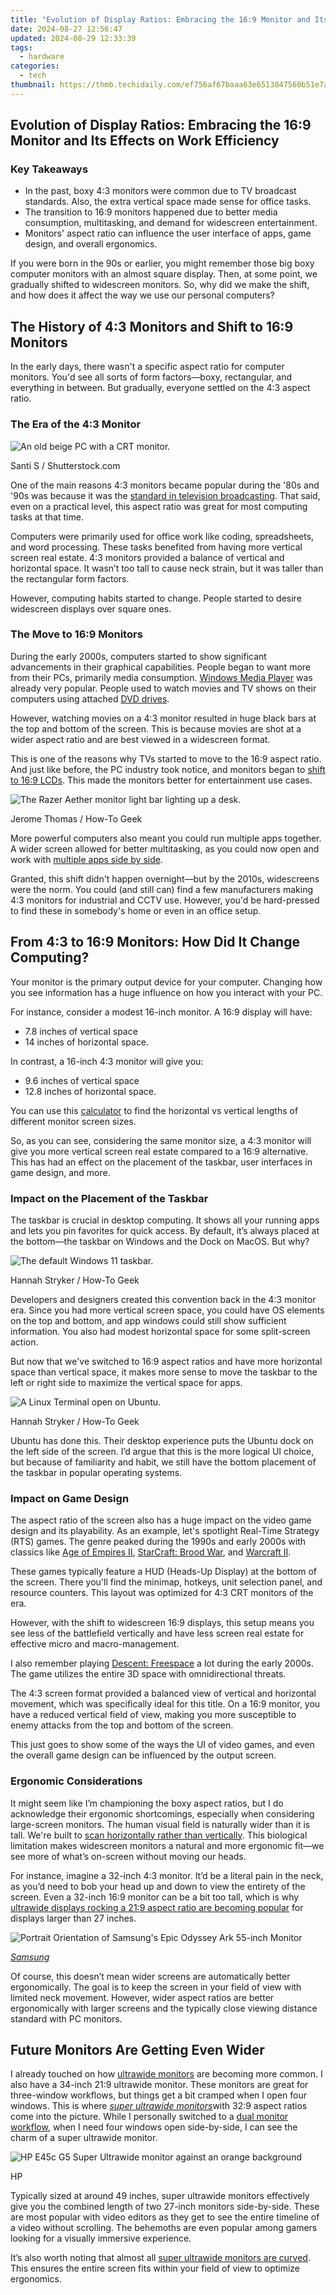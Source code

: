 ```yaml
---
title: "Evolution of Display Ratios: Embracing the 16:9 Monitor and Its Effects on Work Efficiency"
date: 2024-08-27 12:56:47
updated: 2024-08-29 12:33:39
tags:
  - hardware
categories:
  - tech
thumbnail: https://thmb.techidaily.com/ef756af67baaa63e6513047560b51e7a06317e95c3578e612a362286e500591b.jpg
---
```


## Evolution of Display Ratios: Embracing the 16:9 Monitor and Its Effects on Work Efficiency

### Key Takeaways

* In the past, boxy 4:3 monitors were common due to TV broadcast standards. Also, the extra vertical space made sense for office tasks.
* The transition to 16:9 monitors happened due to better media consumption, multitasking, and demand for widescreen entertainment.
* Monitors' aspect ratio can influence the user interface of apps, game design, and overall ergonomics.

 If you were born in the 90s or earlier, you might remember those big boxy computer monitors with an almost square display. Then, at some point, we gradually shifted to widescreen monitors. So, why did we make the shift, and how does it affect the way we use our personal computers?

##  The History of 4:3 Monitors and Shift to 16:9 Monitors

 In the early days, there wasn't a specific aspect ratio for computer monitors. You'd see all sorts of form factors—boxy, rectangular, and everything in between. But gradually, everyone settled on the 4:3 aspect ratio.

###  The Era of the 4:3 Monitor

![An old beige PC with a CRT monitor.](https://static1.howtogeekimages.com/wordpress/wp-content/uploads/2024/01/an-old-pc.jpg) 

Santi S / Shutterstock.com

 One of the main reasons 4:3 monitors became popular during the '80s and '90s was because it was the [standard in television broadcasting](https://en.wikipedia.org/wiki/Standard-definition%5Ftelevision). That said, even on a practical level, this aspect ratio was great for most computing tasks at that time.

 Computers were primarily used for office work like coding, spreadsheets, and word processing. These tasks benefited from having more vertical screen real estate. 4:3 monitors provided a balance of vertical and horizontal space. It wasn’t too tall to cause neck strain, but it was taller than the rectangular form factors.

 However, computing habits started to change. People started to desire widescreen displays over square ones.

###  The Move to 16:9 Monitors

 During the early 2000s, computers started to show significant advancements in their graphical capabilities. People began to want more from their PCs, primarily media consumption. [Windows Media Player](https://facebook-video-share.techidaily.com/updated-revolutionize-earning-with-youtube-short-tactics/) was already very popular. People used to watch movies and TV shows on their computers using attached [DVD drives](https://extra-support.techidaily.com/updated-premier-digital-discussion-director/).

 However, watching movies on a 4:3 monitor resulted in huge black bars at the top and bottom of the screen. This is because movies are shot at a wider aspect ratio and are best viewed in a widescreen format.

 This is one of the reasons why TVs started to move to the 16:9 aspect ratio. And just like before, the PC industry took notice, and monitors began to [shift to 16:9 LCDs](https://screen-activity-recording.techidaily.com/new-2024-approved-automate-calendar-events-to-zoom-on-mobile-devices/). This made the monitors better for entertainment use cases.

![The Razer Aether monitor light bar lighting up a desk.](https://static1.howtogeekimages.com/wordpress/wp-content/uploads/wm/2024/04/the-razer-aether-monitor-light-bar-lighting-up-a-desk_53629693315_o.jpg) 

Jerome Thomas / How-To Geek

 More powerful computers also meant you could run multiple apps together. A wider screen allowed for better multitasking, as you could now open and work with [multiple apps side by side](https://android-transfer.techidaily.com/in-2024-how-to-transfer-data-from-honor-magic-v2-to-samsung-phone-drfone-by-drfone-transfer-from-android-transfer-from-android/).

 Granted, this shift didn't happen overnight—but by the 2010s, widescreens were the norm. You could (and still can) find a few manufacturers making 4:3 monitors for industrial and CCTV use. However, you'd be hard-pressed to find these in somebody's home or even in an office setup.

##  From 4:3 to 16:9 Monitors: How Did It Change Computing?

 Your monitor is the primary output device for your computer. Changing how you see information has a huge influence on how you interact with your PC.

 For instance, consider a modest 16-inch monitor. A 16:9 display will have:

* 7.8 inches of vertical space
* 14 inches of horizontal space.

 In contrast, a 16-inch 4:3 monitor will give you:

* 9.6 inches of vertical space
* 12.8 inches of horizontal space.

 You can use this [calculator](https://www.omnicalculator.com/other/screen-size) to find the horizontal vs vertical lengths of different monitor screen sizes.

 So, as you can see, considering the same monitor size, a 4:3 monitor will give you more vertical screen real estate compared to a 16:9 alternative. This has had an effect on the placement of the taskbar, user interfaces in game design, and more.

###  Impact on the Placement of the Taskbar

 The taskbar is crucial in desktop computing. It shows all your running apps and lets you pin favorites for quick access. By default, it’s always placed at the bottom—the taskbar on Windows and the Dock on MacOS. But why?

![The default Windows 11 taskbar.](https://static1.howtogeekimages.com/wordpress/wp-content/uploads/2023/11/52881834365_511de40661_o-3.jpg) 

Hannah Stryker / How-To Geek  
  
 Developers and designers created this convention back in the 4:3 monitor era. Since you had more vertical screen space, you could have OS elements on the top and bottom, and app windows could still show sufficient information. You also had modest horizontal space for some split-screen action.

 But now that we've switched to 16:9 aspect ratios and have more horizontal space than vertical space, it makes more sense to move the taskbar to the left or right side to maximize the vertical space for apps.

![A Linux Terminal open on Ubuntu.](https://static1.howtogeekimages.com/wordpress/wp-content/uploads/2023/12/52849124270_37375d86a3_o-3.jpg) 

Hannah Stryker / How-To Geek  
  
 Ubuntu has done this. Their desktop experience puts the Ubuntu dock on the left side of the screen. I’d argue that this is the more logical UI choice, but because of familiarity and habit, we still have the bottom placement of the taskbar in popular operating systems.

###  Impact on Game Design

 The aspect ratio of the screen also has a huge impact on the video game design and its playability. As an example, let's spotlight Real-Time Strategy (RTS) games. The genre peaked during the 1990s and early 2000s with classics like [Age of Empires II](https://store.steampowered.com/app/813780/Age%5Fof%5FEmpires%5FII%5FDefinitive%5FEdition/), [StarCraft: Brood War](https://us.shop.battle.net/en-us/product/starcraft), and [Warcraft II](https://www.gog.com/en/game/warcraft%5F2%5Fbattlenet%5Fedition).

 These games typically feature a HUD (Heads-Up Display) at the bottom of the screen. There you'll find the minimap, hotkeys, unit selection panel, and resource counters. This layout was optimized for 4:3 CRT monitors of the era.

 However, with the shift to widescreen 16:9 displays, this setup means you see less of the battlefield vertically and have less screen real estate for effective micro and macro-management.

 I also remember playing [Descent: Freespace](https://store.steampowered.com/app/273600/Descent%5FFreeSpace%5F%5FThe%5FGreat%5FWar/) a lot during the early 2000s. The game utilizes the entire 3D space with omnidirectional threats.

 The 4:3 screen format provided a balanced view of vertical and horizontal movement, which was specifically ideal for this title. On a 16:9 monitor, you have a reduced vertical field of view, making you more susceptible to enemy attacks from the top and bottom of the screen.

 This just goes to show some of the ways the UI of video games, and even the overall game design can be influenced by the output screen.

###  Ergonomic Considerations

 It might seem like I’m championing the boxy aspect ratios, but I do acknowledge their ergonomic shortcomings, especially when considering large-screen monitors. The human visual field is naturally wider than it is tall. We're built to [scan horizontally rather than vertically](https://www.researchgate.net/figure/The-FOV-of-human-eyes-is-approximately-135-vertically-and-200-horizontally%5Ffig3%5F263161973). This biological limitation makes widescreen monitors a natural and more ergonomic fit—we see more of what’s on-screen without moving our heads.

 For instance, imagine a 32-inch 4:3 monitor. It’d be a literal pain in the neck, as you’d need to bob your head up and down to view the entirety of the screen. Even a 32-inch 16:9 monitor can be a bit too tall, which is why [ultrawide displays rocking a 21:9 aspect ratio are becoming popular](https://location-social.techidaily.com/does-find-my-friends-work-on-realme-c55-drfone-by-drfone-virtual-android/) for displays larger than 27 inches.

![Portrait Orientation of Samsung's Epic Odyssey Ark 55-inch Monitor](https://static1.howtogeekimages.com/wordpress/wp-content/uploads/2022/08/76f86454.jpg) 

_[Samsung](https://shop-links.co/link/?exclusive=1&publisher_slug=itechdaily19598&url=https%3A%2F%2Fwww.samsung.com%2Fus%2Fcomputing%2Fmonitors%2Fgaming%2F55-odyssey-ark-4k-uhd-165hz-1ms-quantum-mini-led-curved-gaming-screen-ls55bg970nnxgo%2F)_

 Of course, this doesn’t mean wider screens are automatically better ergonomically. The goal is to keep the screen in your field of view with limited neck movement. However, wider aspect ratios are better ergonomically with larger screens and the typically close viewing distance standard with PC monitors.

##  Future Monitors Are Getting Even Wider

 I already touched on how [ultrawide monitors](https://snapchat-videos.techidaily.com/in-2024-the-perfect-method-for-saving-camera-images-on-snapchat/) are becoming more common. I also have a 34-inch 21:9 ultrawide monitor. These monitors are great for three-window workflows, but things get a bit cramped when I open four windows. This is where [_super ultrawide monitors_](https://tech-savvy.techidaily.com/behind-the-scenes-operational-dynamics-of-predictive-ai/)with 32:9 aspect ratios come into the picture. While I personally switched to a [dual monitor workflow](https://extra-information.techidaily.com/selecting-superior-free-srt-translation-apps-today/), when I need four windows open side-by-side, I can see the charm of a super ultrawide monitor.

![HP E45c G5 Super Ultrawide monitor  against an orange background](https://static1.howtogeekimages.com/wordpress/wp-content/uploads/2024/01/hp-e45c-g5.png) 

HP

 Typically sized at around 49 inches, super ultrawide monitors effectively give you the combined length of two 27-inch monitors side-by-side. These are most popular with video editors as they get to see the entire timeline of a video without scrolling. The behemoths are even popular among gamers looking for a visually immersive experience.

 It’s also worth noting that almost all [super ultrawide monitors are curved](https://extra-approaches.techidaily.com/updated-newbie-friendly-guide-to-winning-with-telegram-promotion/). This ensures the entire screen fits within your field of view to optimize ergonomics.

<ins class="adsbygoogle"
     style="display:block"
     data-ad-format="autorelaxed"
     data-ad-client="ca-pub-7571918770474297"
     data-ad-slot="1223367746"></ins>



<ins class="adsbygoogle"
     style="display:block"
     data-ad-client="ca-pub-7571918770474297"
     data-ad-slot="8358498916"
     data-ad-format="auto"
     data-full-width-responsive="true"></ins>
